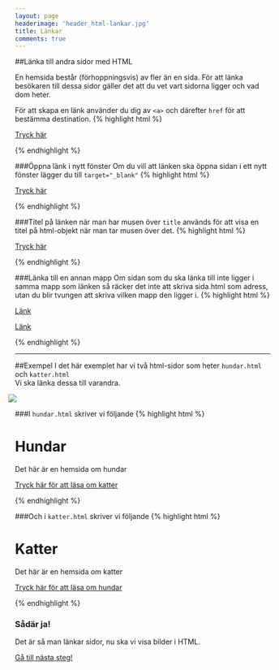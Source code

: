 ```yaml
---
layout: page
headerimage: 'header_html-lankar.jpg'
title: Länkar
comments: true
---
```


##Länka till andra sidor med HTML
<p class="preamble">En hemsida består (förhoppningsvis) av fler än en sida. För att länka besökaren till dessa sidor gäller det att du vet vart sidorna ligger och vad dom heter.</p>

För att skapa en länk använder du dig av ``<a>`` och därefter ``href`` för att bestämma destination.
{% highlight html %}

<a href="min-sida.html">Tryck här</a>

{% endhighlight %}



###Öppna länk i nytt fönster
Om du vill att länken ska öppna sidan i ett nytt fönster lägger du till ``target="_blank"``
{% highlight html %}

<a href="min-sida.html" target="_blank">Tryck här</a>

{% endhighlight %}



###Titel på länken när man har musen över
``title`` används för att visa en titel på html-objekt när man tar musen över det.
{% highlight html %}

<a href="min-sida.html" title="En titel på länken">Tryck här</a>

{% endhighlight %}



###Länka till en annan mapp
Om sidan som du ska länka till inte ligger i samma mapp som länken så räcker det inte att skriva sida.html som adress, utan du blir tvungen att skriva vilken mapp den ligger i.
{% highlight html %}

<a href="/undermapp/sida.html">Länk</a> <!-- Länka till undermapp -->

<a href="../sida.html">Länk</a> <!-- Länka till övermapp -->

{% endhighlight %}

<hr/>

##Exempel
I det här exemplet har vi två html-sidor som heter ``hundar.html`` och ``katter.html``  
Vi ska länka dessa till varandra.

<img src="{{ site.url }}/assets/images/asset_html-links-example.png" style="margin-left: -13px;"/>  


###I ``hundar.html`` skriver vi följande
{% highlight html %}

<h1>Hundar</h1>
<p>Det här är en hemsida om hundar</p>
<p><a href="katter.html">Tryck här för att läsa om katter</a></p>

{% endhighlight %}


###Och i ``katter.html`` skriver vi följande
{% highlight html %}

<h1>Katter</h1>
<p>Det här är en hemsida om katter</p>
<p><a href="hundar.html">Tryck här för att läsa om hundar</a></p>

{% endhighlight %}



<div class="success box">
<h3>Sådär ja!</h3>
<p>Det är så man länkar sidor, nu ska vi visa bilder i HTML.</p> 
</div>


<a class="btn btn-next" href="{{ site.url }}/webbdesign/html-bilder/">Gå till nästa steg!</a>

